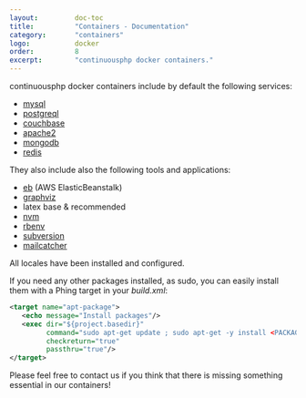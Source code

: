 ```yaml
---
layout:         doc-toc
title:          "Containers - Documentation"
category:       "containers"
logo:           docker 
order:          8
excerpt:        "continuousphp docker containers."
---
```

continuousphp docker containers include by default the following services: 

* [mysql](/documentation/databases/mysql/) 
* [postgreql](/documentation/databases/postgresql/)
* [couchbase](/documentation/nosql/couchbase/)
* [apache2](/documentation/webserver/)
* [mongodb](/documentation/nosql/mongodb/)
* [redis](/documentation/nosql/redis/)

They also include also the following tools and applications:

* [eb](http://docs.aws.amazon.com/elasticbeanstalk/latest/dg/eb-cli3.html) (AWS ElasticBeanstalk)
* [graphviz](http://www.graphviz.org/Documentation.php)
* latex base & recommended 
* [nvm](/documentation/nodejs/) 
* [rbenv](/documentation/ruby/)
* [subversion](https://subversion.apache.org/)
* [mailcatcher](/documentation/emails/mailcatcher/)

All locales have been installed and configured.

If you need any other packages installed, as sudo, you can easily install them with a Phing target in your *build.xml*:

```xml
<target name="apt-package">
   <echo message="Install packages"/>
   <exec dir="${project.basedir}"
         command="sudo apt-get update ; sudo apt-get -y install <PACKAGE_NAME>"
         checkreturn="true"
         passthru="true"/>
</target>
```

Please feel free to contact us if you think that there is missing something essential in our containers!
